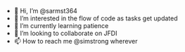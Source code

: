 - 👋 Hi, I’m @sarmst364
- 👀 I’m interested in the flow of code as tasks get updated
- 🌱 I’m currently learning patience
- 💞️ I’m looking to collaborate on JFDI
- 📫 How to reach me @simstrong wherever

<!---
sarmst364/sarmst364 is a ✨ special ✨ repository because its `README.md` (this file) appears on your GitHub profile.
You can click the Preview link to take a look at your changes.
--->
